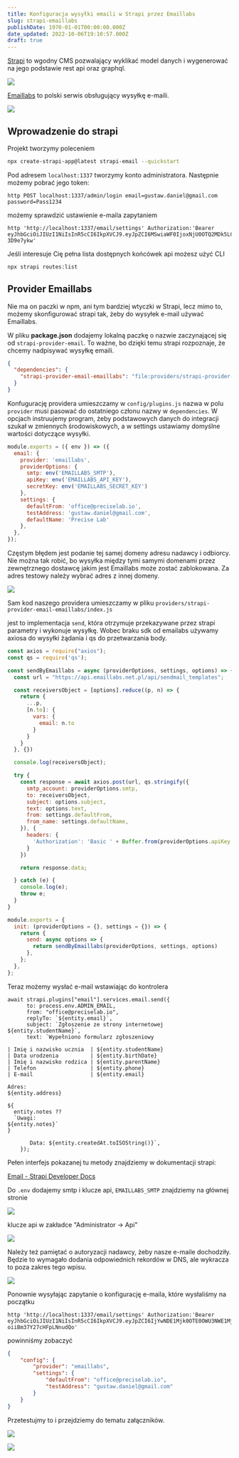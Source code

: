 ```yaml
---
title: Konfiguracja wysyłki emaili w Strapi przez Emaillabs
slug: strapi-emaillabs
publishDate: 1970-01-01T00:00:00.000Z
date_updated: 2022-10-06T19:10:57.000Z
draft: true
---
```


[Strapi](https://strapi.io/) to wgodny CMS pozwalający wyklikać model danych i wygenerować na jego podstawie rest api oraz graphql.

![](http://localhost:8484/bd346aa0-be28-426a-aa3e-04a4e91914f0.avif)

[Emaillabs](https://emaillabs.io/) to polski serwis obsługujący wysyłkę e-maili.

![](https://gustawdaniel.com/content/images/2022/06/Send-us-all.jpg)

## Wprowadzenie do strapi

Projekt tworzymy poleceniem

```bash
npx create-strapi-app@latest strapi-email --quickstart
```

Pod adresem `localhost:1337` tworzymy konto administratora. Następnie możemy pobrać jego token:

```httpie
http POST localhost:1337/admin/login email=gustaw.daniel@gmail.com password=Pass1234
```

możemy sprawdzić ustawienie e-maila zapytaniem

```httpie
http 'http://localhost:1337/email/settings' Authorization:'Bearer eyJhbGciOiJIUzI1NiIsInR5cCI6IkpXVCJ9.eyJpZCI6MSwiaWF0IjoxNjU0OTQ2MDk5LCJleHAiOjE2NTc1MzgwOTl9.sy5AoNWE1fjcrNxjSFgteZHzxn097FyPlj-3D9e7ykw'
```

Jeśli interesuje Cię pełna lista dostępnych końcówek api możesz użyć CLI

```bash
npx strapi routes:list
```

## Provider Emaillabs

Nie ma on paczki w npm, ani tym bardziej wtyczki w Strapi, lecz mimo to, możemy skonfigurować strapi tak, żeby do wysyłek e-mail używać Emaillabs.

W pliku **package.json** dodajemy lokalną paczkę o nazwie zaczynającej się od `strapi-provider-email`. To ważne, bo dzięki temu strapi rozpoznaje, że chcemy nadpisywać wysyłkę emaili.

```json
{
  "dependencies": {
    "strapi-provider-email-emaillabs": "file:providers/strapi-provider-email-emaillabs",
  }
}
```

Konfugurację providera umieszczamy w `config/plugins.js` nazwa w polu `provider` musi pasować do ostatniego członu nazwy w `dependencies`. W opcjach instruujemy program, żeby podstawowych danych do integracji szukał w zmiennych środowiskowych, a w settings ustawiamy domyślne wartości dotyczące wysyłki.

```javascript
module.exports = ({ env }) => ({
  email: {
    provider: 'emaillabs',
    providerOptions: {
      smtp: env('EMAILLABS_SMTP'),
      apiKey: env('EMAILLABS_API_KEY'),
      secretKey: env('EMAILLABS_SECRET_KEY')
    },
    settings: {
      defaultFrom: 'office@preciselab.io',
      testAddress: 'gustaw.daniel@gmail.com',
      defaultName: 'Precise Lab'
    },
  },
});
```

Częstym błędem jest podanie tej samej domeny adresu nadawcy i odbiorcy. Nie można tak robić, bo wysyłka między tymi samymi domenami przez zewnętrznego dostawcę jakim jest Emaillabs może zostać zablokowana. Za adres testowy należy wybrać adres z innej domeny.

![](https://gustawdaniel.com/content/images/2022/06/email1.jpg)

Sam kod naszego providera umieszczamy w pliku `providers/strapi-provider-email-emaillabs/index.js`

jest to implementacja `send`, która otrzymuje przekazywane przez strapi parametry i wykonuje wysyłkę. Wobec braku sdk od emailabs używamy axiosa do wysyłki żądania i qs do przetwarzania body.

```javascript
const axios = require("axios");
const qs = require('qs');

const sendByEmaillabs = async (providerOptions, settings, options) => {
  const url = "https://api.emaillabs.net.pl/api/sendmail_templates";

  const receiversObject = [options].reduce((p, n) => {
    return {
      ...p,
      [n.to]: {
        vars: {
          email: n.to
        }
      }
    }
  }, {})

  console.log(receiversObject);

  try {
    const response = await axios.post(url, qs.stringify({
      smtp_account: providerOptions.smtp,
      to: receiversObject,
      subject: options.subject,
      text: options.text,
      from: settings.defaultFrom,
      from_name: settings.defaultName,
    }), {
      headers: {
        'Authorization': 'Basic ' + Buffer.from(providerOptions.apiKey + ":" + providerOptions.secretKey).toString("base64")
      }
    })

    return response.data;

  } catch (e) {
    console.log(e);
    throw e;
  }
}

module.exports = {
  init: (providerOptions = {}, settings = {}) => {
    return {
      send: async options => {
        return sendByEmaillabs(providerOptions, settings, options)
      },
    };
  },
};
```

Teraz możemy wysłać e-mail wstawiając do kontrolera

```
await strapi.plugins["email"].services.email.send({
      to: process.env.ADMIN_EMAIL,
      from: "office@preciselab.io",
      replyTo: `${entity.email}`,
      subject: `Zgłoszenie ze strony internetowej ${entity.studentName}`,
      text: `Wypełniono formularz zgłoszeniowy

| Imię i nazwisko ucznia  | ${entity.studentName}
| Data urodzenia          | ${entity.birthDate}
| Imię i nazwisko rodzica | ${entity.parentName}
| Telefon                 | ${entity.phone}
| E-mail                  | ${entity.email}

Adres:
${entity.address}

${
  entity.notes ??
  `Uwagi:
${entity.notes}`
}

       Data: ${entity.createdAt.toISOString()}`,
    });
```

Pełen interfejs pokazanej tu metody znajdziemy w dokumentacji strapi:

[Email - Strapi Developer Docs](https://docs.strapi.io/developer-docs/latest/plugins/email.html#configure-the-plugin)

Do `.env` dodajemy smtp i klucze api, `EMAILLABS_SMTP` znajdziemy na głównej stronie

![](http://localhost:8484/799dbb6f-19df-41a6-a04b-d8b80b43dae2.avif)

klucze api w zakładce "Administrator -> Api"

![](http://localhost:8484/6b273a58-4de6-44ae-973f-57fc51c8875f.avif)

Należy też pamiętać o autoryzacji nadawcy, żeby nasze e-maile dochodziły. Będzie to wymagało dodania odpowiednich rekordów w DNS, ale wykracza to poza zakres tego wpisu.

![](http://localhost:8484/fa5b0eae-a93a-4b35-ba1d-cfc343859b0a.avif)

Ponownie wysyłając zapytanie o konfigurację e-maila, które wysłaliśmy na początku

```
http 'http://localhost:1337/email/settings' Authorization:'Bearer eyJhbGciOiJIUzI1NiIsInR5cCI6IkpXVCJ9.eyJpZCI6IjYwNDE1Mjk0OTE0OWU3NWE1Mjg0MmY4YyIsImlhdCI6MTY2NTA4MTc2MywiZXhwIjoxNjY3NjczNzYzfQ.7nCMQjGI9y5XNRtVaEpoc-oiiBm37Y27cHFpLNnudQo'
```

powinniśmy zobaczyć

```json
{
    "config": {
        "provider": "emaillabs",
        "settings": {
            "defaultFrom": "office@preciselab.io",
            "testAddress": "gustaw.daniel@gmail.com"
        }
    }
}
```

Przetestujmy to i przejdziemy do tematu załączników.

![](https://gustawdaniel.com/content/images/2022/06/uns09pyvenq71.jpg)

![](https://gustawdaniel.com/content/images/2022/06/sending-email-like-a-boss.jpg)
